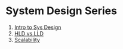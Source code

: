 # System Design Series

1. [Intro to Sys Design](./01_Intro_SysDesign.md)
2. [HLD vs LLD](./02_HLD_vs_LLD.md)
3. [Scalability](./03_Scalability.md)
